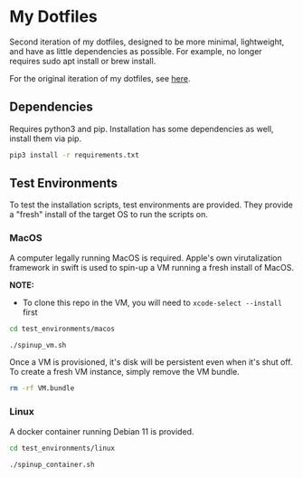 # My Dotfiles

Second iteration of my dotfiles, designed to be more minimal, lightweight, and have
as little dependencies as possible. For example, no longer requires sudo apt install
or brew install.

For the original iteration of my dotfiles, see [here](https://github.com/RyanJMah/dotfiles).

## Dependencies

Requires python3 and pip. Installation has some dependencies as well,
install them via pip.

```bash
pip3 install -r requirements.txt
```

## Test Environments

To test the installation scripts, test environments are provided. They
provide a "fresh" install of the target OS to run the scripts on.

### MacOS

A computer legally running MacOS is required. Apple's own virutalization
framework in swift is used to spin-up a VM running a fresh install of MacOS.

**NOTE:**
* To clone this repo in the VM, you will need to `xcode-select --install` first

```bash
cd test_environments/macos

./spinup_vm.sh
```

Once a VM is provisioned, it's disk will be persistent even when it's shut off.
To create a fresh VM instance, simply remove the VM bundle.

```bash
rm -rf VM.bundle
```

### Linux

A docker container running Debian 11 is provided.

```bash
cd test_environments/linux

./spinup_container.sh

```
